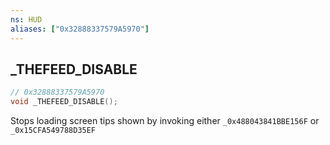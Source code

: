```yaml
---
ns: HUD
aliases: ["0x32888337579A5970"]
---
```

## _THEFEED_DISABLE

```c
// 0x32888337579A5970
void _THEFEED_DISABLE();
```

Stops loading screen tips shown by invoking either `_0x488043841BBE156F` or `_0x15CFA549788D35EF`
